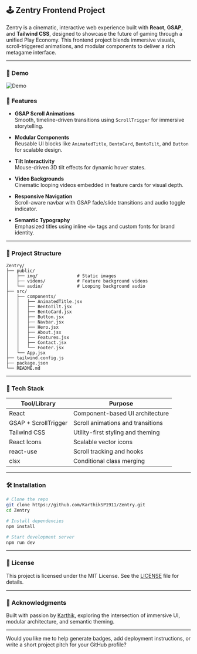 
## 🕹️ Zentry Frontend Project

Zentry is a cinematic, interactive web experience built with **React**, **GSAP**, and **Tailwind CSS**, designed to showcase the future of gaming through a unified Play Economy. This frontend project blends immersive visuals, scroll-triggered animations, and modular components to deliver a rich metagame interface.

---
### 🚀 Demo
![Demo](zentry.gif)

### 🚀 Features

- **GSAP Scroll Animations**  
  Smooth, timeline-driven transitions using `ScrollTrigger` for immersive storytelling.

- **Modular Components**  
  Reusable UI blocks like `AnimatedTitle`, `BentoCard`, `BentoTilt`, and `Button` for scalable design.

- **Tilt Interactivity**  
  Mouse-driven 3D tilt effects for dynamic hover states.

- **Video Backgrounds**  
  Cinematic looping videos embedded in feature cards for visual depth.

- **Responsive Navigation**  
  Scroll-aware navbar with GSAP fade/slide transitions and audio toggle indicator.

- **Semantic Typography**  
  Emphasized titles using inline `<b>` tags and custom fonts for brand identity.

---

### 📁 Project Structure

```
Zentry/
├── public/
│   ├── img/               # Static images
│   ├── videos/            # Feature background videos
│   └── audio/             # Looping background audio
├── src/
│   ├── components/
│   │   ├── AnimatedTitle.jsx
│   │   ├── BentoTilt.jsx
│   │   ├── BentoCard.jsx
│   │   ├── Button.jsx
│   │   ├── Navbar.jsx
│   │   ├── Hero.jsx
│   │   ├── About.jsx
│   │   ├── Features.jsx
│   │   ├── Contact.jsx
│   │   └── Footer.jsx
│   └── App.jsx
├── tailwind.config.js
├── package.json
└── README.md
```

---

### 🧰 Tech Stack

| Tool/Library       | Purpose                                 |
|--------------------|------------------------------------------|
| React              | Component-based UI architecture          |
| GSAP + ScrollTrigger | Scroll animations and transitions     |
| Tailwind CSS       | Utility-first styling and theming        |
| React Icons        | Scalable vector icons                    |
| react-use          | Scroll tracking and hooks                |
| clsx               | Conditional class merging                |

---

### 🛠️ Installation

```bash
# Clone the repo
git clone https://github.com/KarthikSP1911/Zentry.git
cd Zentry

# Install dependencies
npm install

# Start development server
npm run dev
```

---

### 📜 License

This project is licensed under the MIT License. See the [LICENSE](LICENSE) file for details.

---

### 🙌 Acknowledgments

Built with passion by [Karthik](https://github.com/KarthikSP1911), exploring the intersection of immersive UI, modular architecture, and semantic theming.

---

Would you like me to help generate badges, add deployment instructions, or write a short project pitch for your GitHub profile?
